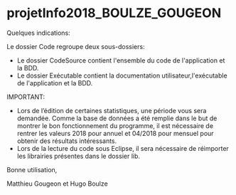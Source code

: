 # projetInfo2018_BOULZE_GOUGEON

Quelques indications:

Le dossier Code regroupe deux sous-dossiers:
- Le dossier CodeSource contient l'ensemble du code de l'application et la BDD.
- Le dossier Exécutable contient la documentation utilisateur,l'exécutable de l'application et la BDD.

IMPORTANT:
- Lors de l’édition de certaines statistiques, une période vous sera demandée. Comme la base de données a été remplie dans le but de montrer le bon fonctionnement du programme, il est nécessaire de rentrer les valeurs 2018 pour annuel et 04/2018 pour mensuel pour obtenir des résultats intéressants. 
- Lors de la lecture du code sous Eclipse, il sera nécessaire de réimporter les librairies présentes dans le dossier lib.


Bonne utilisation,

Matthieu Gougeon et Hugo Boulze
